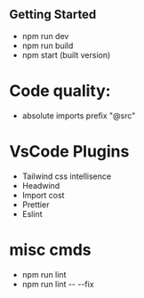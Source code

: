 ## Getting Started

- npm run dev
- npm run build
- npm start (built version)

# Code quality:

- absolute imports prefix "@src"

# VsCode Plugins

- Tailwind css intellisence
- Headwind
- Import cost
- Prettier
- Eslint

# misc cmds

- npm run lint
- npm run lint -- --fix

